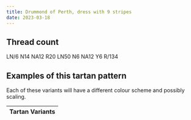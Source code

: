 ```yaml
---
title: Drummond of Perth, dress with 9 stripes
date: 2023-03-18
---
```



## Thread count
LN/6 N14 NA12 R20 LN50 N6 NA12 Y6 R/134

## Examples of this tartan pattern
Each of these variants will have a different colour scheme and possibly scaling.

| Tartan Variants |
|---------|
